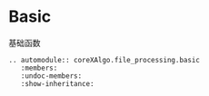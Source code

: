 # Basic

基础函数

```{eval-rst}
.. automodule:: coreXAlgo.file_processing.basic
   :members:
   :undoc-members:
   :show-inheritance:
```